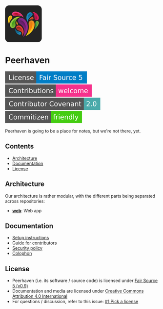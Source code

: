 [![Peerhaven logo (a colourful heart)](img/ph-heart-rounded-120.png)](https://peerhaven.net/)

# Peerhaven

[![License: Fair Source 5](img/license-fair-source-5.svg)](LICENSE.md)
[![Contributions welcome](img/contributions-welcome.svg)](CONTRIBUTING.md)
[![Contributor Covenant](img/contributor-covenant.svg)](CODE_OF_CONDUCT.md)
[![Commitizen friendly](img/commitizen-friendly.svg)](http://commitizen.github.io/cz-cli/)

Peerhaven is going to be a place for notes, but we're not there, yet.

## Contents

- [Architecture](#architecture)
- [Documentation](#documentation)
- [License](#license)

## Architecture

Our architecture is rather modular, with the different parts being separated across repositories:

- [**web**](https://github.com/peerhaven/web): Web app

## Documentation

- [Setup instructions](SETUP.md)
- [Guide for contributors](CONTRIBUTING.md)
- [Security policy](SECURITY.md)
- [Colophon](COLOPHON.md)

## License

- Peerhaven (i.e. its software / source code) is licensed under [Fair Source 5 (v0.9)](https://fair.io/)
- Documentation and media are licensed under [Creative Commons Attribution 4.0 International](https://creativecommons.org/licenses/by/4.0/)
- For questions / discussion, refer to this issue:
  [#1 Pick a license](https://github.com/peerhaven/peerhaven/issues/1)
